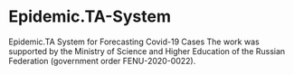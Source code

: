 # Epidemic.TA-System
Epidemic.TA  System for Forecasting Covid-19 Cases
The work was supported by the Ministry of Science and Higher Education of the Russian Federation (government order FENU-2020-0022).

